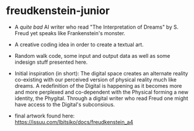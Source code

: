 # freudkenstein-junior

* A *quite bad* AI writer who read "The Interpretation of Dreams" by S. Freud yet speaks like Frankenstein's monster.

* A creative coding idea in order to create a textual art. 

* Random walk code, some input and output data as well as some indesign stuff presented here.

* Initial inspiration (in short): The digital space creates an alternate reality co-existing with our perceived version of physical reality much like dreams. A redefinition of the Digital is happening as it becomes more and more perplexed and co-dependent with the Physical forming a new identity, the Phygital. Through a digital writer who read Freud one might have access to the Digital's subconsious.

* final artwork found here: https://issuu.com/lbitsiko/docs/freudkenstein_a4
